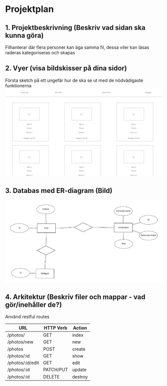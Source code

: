 # Projektplan

## 1. Projektbeskrivning (Beskriv vad sidan ska kunna göra)
Filhanterar där flera personer kan äga samma fil, dessa viler kan läsas raderas kategoriseras och skapas
## 2. Vyer (visa bildskisser på dina sidor)
Första sketch på ett ungefär hur de ska se ut med de nödvädigaste funktionerna
![Sketch](sketch.png)
## 3. Databas med ER-diagram (Bild)
![ER-diagram](er.png)
## 4. Arkitektur (Beskriv filer och mappar - vad gör/inehåller de?)
Använd restful routes

| **URL** | **HTTP Verb** |  **Action**|
|------------|-------------|------------|
| /photos/         | GET       | index  
| /photos/new      | GET       | new   
| /photos          | POST      | create   
| /photos/:id      | GET       | show       
| /photos/:id/edit | GET       | edit       
| /photos/:id      | PATCH/PUT | update    
| /photos/:id      | DELETE    | destroy